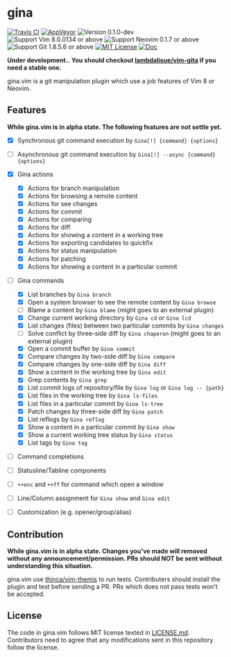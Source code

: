 gina
==============================================================================
[![Travis CI](https://img.shields.io/travis/lambdalisue/gina.vim/master.svg?style=flat-square&label=Travis%20CI)](https://travis-ci.org/lambdalisue/gina.vim)
[![AppVeyor](https://img.shields.io/appveyor/ci/lambdalisue/gina-vim/master.svg?style=flat-square&label=AppVeyor)](https://ci.appveyor.com/project/lambdalisue/gina-vim/branch/master)
![Version 0.1.0-dev](https://img.shields.io/badge/version-0.1.0--dev-yellow.svg?style=flat-square)
![Support Vim 8.0.0134 or above](https://img.shields.io/badge/support-Vim%208.0.0134%20or%20above-yellowgreen.svg?style=flat-square)
![Support Neovim 0.1.7 or above](https://img.shields.io/badge/support-Neovim%200.1.7%20or%20above-yellowgreen.svg?style=flat-square)
![Support Git 1.8.5.6 or above](https://img.shields.io/badge/support-Git%201.8.5.6%20or%20above-green.svg?style=flat-square)
[![MIT License](https://img.shields.io/badge/license-MIT-blue.svg?style=flat-square)](LICENSE.md)
[![Doc](https://img.shields.io/badge/doc-%3Ah%20gina-orange.svg?style=flat-square)](doc/gina.txt)


**Under development..**
**You should checkout [lambdalisue/vim-gita](https://github.com/lambdalisue/vim-gita) if you need a stable one.**

gina.vim is a git manipulation plugin which use a job features of Vim 8 or Neovim.


Features
-------------------------------------------------------------------------------

**While gina.vim is in alpha state. The following features are not settle yet.**

- [x] Synchronous git command execution by `Gina[!] {command} {options}`
- [ ] Asynchronous git command execution by `Gina[!] --async {command} {options}`
- [x] Gina actions
  - [x] Actions for branch manipulation
  - [x] Actions for browsing a remote content
  - [x] Actions for see changes
  - [x] Actions for commit
  - [x] Actions for comparing
  - [x] Actions for diff
  - [x] Actions for showing a content in a working tree
  - [x] Actions for exporting candidates to quickfix
  - [x] Actions for status manipulation
  - [x] Actions for patching
  - [x] Actions for showing a content in a particular commit
- [ ] Gina commands
  - [x] List branches by `Gina branch`
  - [x] Open a system browser to see the remote content by `Gina browse`
  - [ ] Blame a content by `Gina blame` (might goes to an external plugin)
  - [x] Change current working directory by `Gina cd` or `Gina lcd`
  - [x] List changes (files) between two particular commits by `Gina changes`
  - [ ] Solve conflict by three-side diff by `Gina chaperon` (might goes to an external plugin)
  - [x] Open a commit buffer by `Gina commit`
  - [x] Compare changes by two-side diff by `Gina compare`
  - [x] Compare changes by one-side diff by `Gina diff`
  - [x] Show a content in the working tree by `Gina edit`
  - [x] Grep contents by `Gina grep`
  - [x] List commit logs of repository/file by `Gina log` or `Gina log -- {path}`
  - [x] List files in the working tree by `Gina ls-files`
  - [x] List files in a particular commit by `Gina ls-tree`
  - [x] Patch changes by three-side diff by `Gina patch`
  - [x] List reflogs by `Gina reflog`
  - [x] Show a content in a particular commit by `Gina show`
  - [x] Show a current working tree status by `Gina status`
  - [x] List tags by `Gina tag`
- [ ] Command completions
- [ ] Statusline/Tabline components
- [ ] `++enc` and `++ff` for command which open a window
- [ ] Line/Column assignment for `Gina show` and `Gina edit`
- [ ] Customization (e.g. opener/group/alias)


Contribution
-------------------------------------------------------------------------------

**While gina.vim is in alpha state.
Changes you've made will removed without any announcement/permission.
PRs should NOT be sent without understanding this situation.**

gina.vim use [thinca/vim-themis](https://github.com/thinca/vim-themis) to run tests.
Contributers should install the plugin and test before sending a PR.
PRs which does not pass tests won't be accepted.


License
-------------------------------------------------------------------------------
The code in gina.vim follows MIT license texted in [LICENSE.md](./LICENSE.md).
Contributors need to agree that any modifications sent in this repository follow the license.

